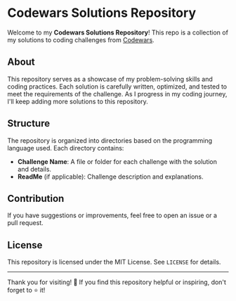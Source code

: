 # Codewars Solutions Repository

Welcome to my **Codewars Solutions Repository**! This repo is a collection of my solutions to coding challenges from [Codewars](https://www.codewars.com/). 

## About

This repository serves as a showcase of my problem-solving skills and coding practices. Each solution is carefully written, optimized, and tested to meet the requirements of the challenge. As I progress in my coding journey, I'll keep adding more solutions to this repository.

## Structure

The repository is organized into directories based on the programming language used. Each directory contains:

- **Challenge Name**: A file or folder for each challenge with the solution and details.
- **ReadMe** (if applicable): Challenge description and explanations.

## Contribution

If you have suggestions or improvements, feel free to open an issue or a pull request.

## License

This repository is licensed under the MIT License. See `LICENSE` for details.

---

Thank you for visiting! 🌟 If you find this repository helpful or inspiring, don't forget to ⭐ it!
